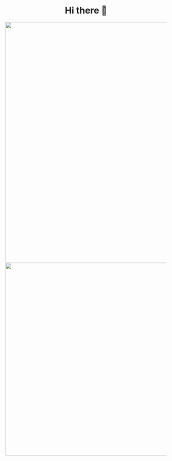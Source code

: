 <div align="center">
  <h1>Hi there 👋</h1>
  <img src="https://github-stats-alpha.vercel.app/api?username=me-25&cc=000&tc=fff&ic=ffd700&bc=ccc" width="750" />
  <img src="https://github-readme-streak-stats.herokuapp.com?user=me-25&amp;theme=neon-palenight&amp;hide_border=true" width="600"/>
</div>
